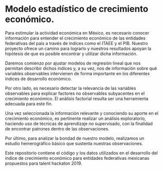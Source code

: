 # Modelo estadístico de crecimiento económico.

Para estimular la actividad económica en México, es necesario conocer información para entender el crecimiento económico de las entidades federativas del país a través de índices como el ITAEE y el PIB. Nuestro proyecto ofrece un camino para lograrlo y nuestros resultados apoyan la hipótesis de que es posible encontrar y utilizar dicha información.

Daremos comienzo por ajustar modelos de regresión lineal que nos permitan describir dichos índices y, a su vez, nos de información sobre qué variables observables intervienen de forma importante en los diferentes índices de desarrollo económico.

Por otro lado, es necesario detectar la relevancia de las variables observables para explicar factores no observables subyacentes en el crecimiento económico. El análisis factorial resulta ser una herramienta adecuada para este fin.

Una vez seleccionada la información relevante y conociendo su aporte en el crecimiento económico, es pertinente realizar un análisis exploratorio, haciendo uso de técnicas de aprendizaje no supervisado, con la finalidad de encontrar patrones dentro de las observaciones.

Por último, para analizar la bondad de nuestro modelo, realizamos un estudio hemerográfico básico que sustenta nuestras observaciones.

Este repositorio contiene el código y los datos utilizados en el desarrollo del índice de crecimiento económico para entidades federativas mexicanas propuestos para talent hackaton 2019.
